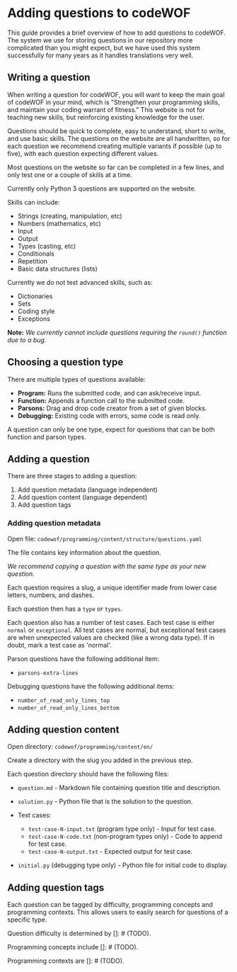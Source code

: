 # Adding questions to codeWOF

This guide provides a brief overview of how to add questions to codeWOF.
The system we use for storing questions in our repository more complicated than you might expect, but we have used this system successfully for many years as it handles translations very well.

## Writing a question

When writing a question for codeWOF, you will want to keep the main goal of codeWOF in your mind, which is "Strengthen your programming skills, and maintain your coding warrant of fitness."
This website is not for teaching new skills, but reinforcing existing knowledge for the user.

Questions should be quick to complete, easy to understand, short to write, and use basic skills.
The questions on the website are all handwritten, so for each question we recommend creating multiple variants if possible (up to five), with each question expecting different values.

Most questions on the website so far can be completed in a few lines, and only test one or a couple of skills at a time.

Currently only Python 3 questions are supported on the website.

Skills can include:

- Strings (creating, manipulation, etc)
- Numbers (mathematics, etc)
- Input
- Output
- Types (casting, etc)
- Conditionals
- Repetition
- Basic data structures (lists)

Currently we do not test advanced skills, such as:
- Dictionaries
- Sets
- Coding style
- Exceptions

**Note:** *We currently cannot include questions requiring the `round()` function due to a bug.*

## Choosing a question type

There are multiple types of questions available:

- **Program:** Runs the submitted code, and can ask/receive input.
- **Function:** Appends a function call to the submitted code.
- **Parsons:** Drag and drop code creator from a set of given blocks.
- **Debugging:** Existing code with errors, some code is read only.

A question can only be one type, expect for questions that can be both function and parson types.

## Adding a question

There are three stages to adding a question:

1. Add question metadata (language independent)
2. Add question content (language dependent)
3. Add question tags

### Adding question metadata

Open file: `codewof/programming/content/structure/questions.yaml`

The file contains key information about the question.

*We recommend copying a question with the same type as your new question.*

Each question requires a slug, a unique identifier made from lower case letters, numbers, and dashes.

Each question then has a `type` or `types`.

Each question also has a number of test cases.
Each test case is either `normal` or `exceptional`.
All test cases are normal, but exceptional test cases are when unexpected values are checked (like a wrong data type).
If in doubt, mark a test case as 'normal'.

Parson questions have the following additional item:

- `parsons-extra-lines`

Debugging questions have the following additional items:

- `number_of_read_only_lines_top`
- `number_of_read_only_lines_bottom`

## Adding question content

Open directory: `codewof/programming/content/en/`

Create a directory with the slug you added in the previous step.

Each question directory should have the following files:

- `question.md` - Markdown file containing question title and description.
- `solution.py` - Python file that is the solution to the question.
- Test cases:

  - `test-case-N-input.txt` (program type only) - Input for test case.
  - `test-case-N-code.txt` (non-program types only) - Code to append for test case.
  - `test-case-N-output.txt` - Expected output for test case.

- `initial.py` (debugging type only) - Python file for initial code to display.

## Adding question tags

Each question can be tagged by difficulty, programming concepts and programming contexts. This allows users to easily search
for questions of a specific type.

Question difficulty is determined by []: # (TODO).

Programming concepts include []: # (TODO). 

Programming contexts are []: # (TODO).
